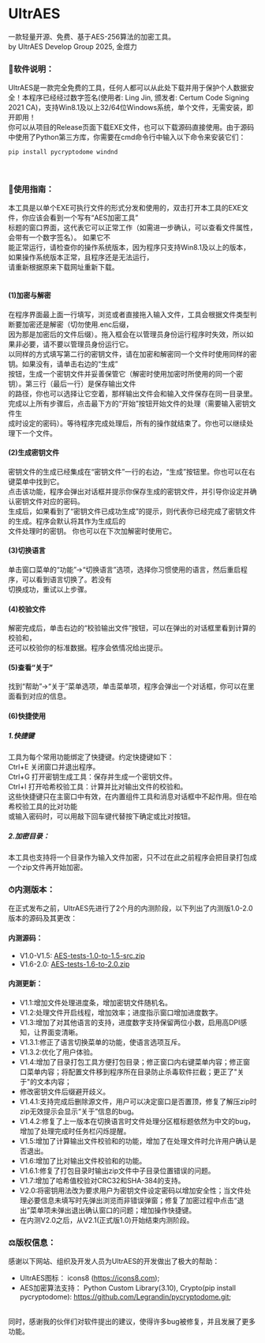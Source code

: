# UltrAES
一款轻量开源、免费、基于AES-256算法的加密工具。<br>
by UltrAES Develop Group 2025, 金煜力
<br>
### 📕软件说明：
UltrAES是一款完全免费的工具，任何人都可以从此处下载并用于保护个人数据安全！本程序已经经过数字签名(使用者: Ling Jin, 颁发者: Certum Code Signing 2021 CA)，支持Win8.1及以上32/64位Windows系统，单个文件，无需安装，即开即用！<br>
你可以从项目的Release页面下载EXE文件，也可以下载源码直接使用。由于源码中使用了Python第三方库，你需要在cmd命令行中输入以下命令来安装它们：
<br>
```bash
pip install pycryptodome windnd
```
<br>

### 🚀使用指南：
本工具是以单个EXE可执行文件的形式分发和使用的，双击打开本工具的EXE文件，你应该会看到一个写有“AES加密工具” <br>
标题的窗口界面，这代表它可以正常工作（如需进一步确认，可以查看文件属性，会带有一个数字签名）。 如果它不<br>
能正常运行，请检查你的操作系统版本，因为程序只支持Win8.1及以上的版本，如果操作系统版本正常，且程序还是无法运行，<br>
请重新根据原来下载网址重新下载。<br>
<br>
#### (1)加密与解密
在程序界面最上面一行填写，浏览或者直接拖入输入文件，工具会根据文件类型判断要加密还是解密（切勿使用.enc后缀，<br>
因为那是加密后的文件后缀）。拖入框会在以管理员身份运行程序时失效，所以如果非必要，请不要以管理员身份运行它。<br>
以同样的方式填写第二行的密钥文件，请在加密和解密同一个文件时使用同样的密钥。如果没有，请单击右边的“生成”<br>
按钮，生成一个密钥文件并妥善保管它（解密时使用加密时所使用的同一个密钥）。第三行（最后一行）是保存输出文件<br>
的路径，你也可以选择让它空着，那样输出文件会和输入文件保存在同一目录里。<br>
完成以上所有步骤后，点击最下方的“开始”按钮开始文件的处理（需要输入密钥文件生<br>
成时设定的密码）。等待程序完成处理后，所有的操作就结束了。你也可以继续处理下一个文件。<br>
#### (2)生成密钥文件
密钥文件的生成已经集成在“密钥文件”一行的右边，“生成”按钮里。你也可以在右键菜单中找到它。<br>
点击该功能，程序会弹出对话框并提示你保存生成的密钥文件，并引导你设定并确认密钥文件对应的密码。<br>
生成后，如果看到了“密钥文件已成功生成”的提示，则代表你已经完成了密钥文件的生成。程序会默认将其作为生成后的<br>
文件处理时的密钥。
你也可以在下次加解密时使用它。<br>
#### (3)切换语言
单击窗口菜单的“功能”->“切换语言”选项，选择你习惯使用的语言，然后重启程序，可以看到语言切换了。若没有<br>
切换成功，重试以上步骤。
#### (4)校验文件
解密完成后，单击右边的“校验输出文件”按钮，可以在弹出的对话框里看到计算的校验和，<br>
还可以校验你的标准数据。程序会依情况给出提示。
#### (5)查看“关于”
找到“帮助”->“关于”菜单选项，单击菜单项，程序会弹出一个对话框，你可以在里面看到对应的信息。<br>
#### (6)快捷使用
##### 1.快捷键
工具为每个常用功能绑定了快捷键。约定快捷键如下：<br>
Ctrl+E	关闭窗口并退出程序。<br>
Ctrl+G	打开密钥生成工具：保存并生成一个密钥文件。<br>
Ctrl+I	打开哈希校验工具：计算并比对输出文件的校验和。<br>
这些快捷键只在主窗口中有效，在内置组件工具和消息对话框中不起作用。但在哈希校验工具的比对功能<br>
或输入密码时，可以用敲下回车键代替按下确定或比对按钮。<br>
##### 2.加密目录：
本工具也支持将一个目录作为输入文件加密，只不过在此之前程序会把目录打包成一个zip文件再开始加密。

### ⏱内测版本：
在正式发布之前，UltrAES先进行了2个月的内测阶段，以下列出了内测版1.0-2.0版本的源码及其更改：<br>
#### 内测源码：
- V1.0-V1.5: [AES-tests-1.0-to-1.5-src.zip](https://github.com/user-attachments/files/21398635/AES-tests-1.0-to-1.5-src.zip)
- V1.6-2.0: [AES-tests-1.6-to-2.0.zip](https://github.com/user-attachments/files/21398643/AES-tests-1.6-to-2.0.zip)
#### 内测更新：
- V1.1:增加文件处理进度条，增加密钥文件随机名。
- V1.2:处理文件开启线程，增加效率；进度指示窗口增加进度数字。
- V1.3:增加了对其他语言的支持，进度数字支持保留两位小数，启用高DPI感知，让界面变清晰。
- V1.3.1:修正了语言切换菜单的功能，使语言选项互斥。
- V1.3.2:优化了用户体验。
- V1.4:增加了目录打包工具方便打包目录；修正窗口内右键菜单内容；修正窗口菜单内容；将配置文件移到程序所在目录防止杀毒软件拦截；更正了"关于"的文本内容；
- 修改密钥文件后缀避开歧义。 
- V1.4.1:支持完成后删除源文件，用户可以决定窗口是否置顶，修复了解压zip时zip无效提示会显示“关于”信息的bug。
- V1.4.2:修复了上一版本在切换语言时文件处理分区框标题依然为中文的bug，增加了处理完成时任务栏闪烁提醒。
- V1.5:增加了计算输出文件校验和的功能，增加了在处理文件时允许用户确认是否退出。
- V1.6:增加了比对输出文件校验和的功能。
- V1.6.1:修复了打包目录时输出zip文件中子目录位置错误的问题。
- V1.7:增加了哈希值校验对CRC32和SHA-384的支持。
- V2.0:将密钥用法改为要求用户为密钥文件设定密码以增加安全性；当文件处理必要信息未填写时先弹出浏览而非错误弹窗；修复了加密过程中点击“退出”菜单项未弹出退出确认窗口的问题；增加操作快捷键。
- 在内测V2.0之后，从V2.1(正式版1.0)开始结束内测阶段。

### ⚖版权信息：
感谢以下网站、组织及开发人员为UltrAES的开发做出了极大的帮助：<br>
- UltrAES图标：
icons8 (https://icons8.com); 
- AES加密算法支持：
Python Custom Library(3.10), Crypto(pip install pycryptodome): https://github.com/Legrandin/pycryptodome.git;
<br>
同时，感谢我的伙伴们对软件提出的建议，使得许多bug被修复，并且发展了更多功能。
